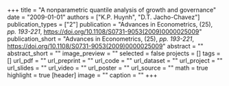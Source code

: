 +++
title = "A nonparametric quantile analysis of growth and governance"
date = "2009-01-01"
authors = ["K.P. Huynh", "D.T. Jacho-Chavez"]
publication_types = ["2"]
publication = "Advances in Econometrics, (25), _pp. 193-221_, https://doi.org/10.1108/S0731-9053(2009)0000025009"
publication_short = "Advances in Econometrics, (25), _pp. 193-221_, https://doi.org/10.1108/S0731-9053(2009)0000025009"
abstract = ""
abstract_short = ""
image_preview = ""
selected = false
projects = []
tags = []
url_pdf = ""
url_preprint = ""
url_code = ""
url_dataset = ""
url_project = ""
url_slides = ""
url_video = ""
url_poster = ""
url_source = ""
math = true
highlight = true
[header]
image = ""
caption = ""
+++
